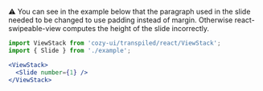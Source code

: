 ⚠️ You can see in the example below that the paragraph used in the slide needed to be changed to use padding instead of margin. Otherwise react-swipeable-view computes the height of the slide incorrectly.

```jsx
import ViewStack from 'cozy-ui/transpiled/react/ViewStack';
import { Slide } from './example';

<ViewStack>
  <Slide number={1} />
</ViewStack>
```
